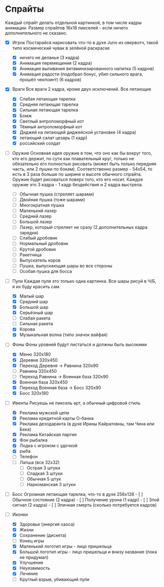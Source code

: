 # Спрайты

Каждый спрайт делать отдельной картинкой, в том числе кадры анимации. Размер
спрайтов 16х16 пикселей - если ничего дополнительного не сказано.

- [x] Игрок
      Постарайся нарисовать что-то в духе Juno из овервотч, такой типо
      космический чувак в зелёной раскраске
    - [x] ничего не деланье (3 кадра)
    - [x] Анимация перемещения (2 кадра)
    - [x] Анимация выпивания витаминизированного напитка (5 кадров)
    - [x] Анимация радости (подобрал бонус, убил сильного врага, прошёл чекпоинт) (6 кадров)

- [x] Враги
      Все враги 2 кадра, кроме двух исключений. Все летающие
    - [x] Слабая летающая тарелка
    - [x] Средняя летающая тарелка
    - [x] Сильная летающая тарелка
    - [x] Бомж
    - [x] Светлый антропоморфный кот
    - [x] Тёмный антропоморфный кот
    - [x] Диджей на летающей диджейской установке (4 кадра)
    - [x] летающий салат цезарь (1 кадр)
    - [x] российский солдат

- [ ] Оружие
      Основная идея оружие в том, что оно как бы вокруг того, кто его держит,
      по сути как плавательный круг, только не обязательно его полностью
      рисовать (может быть только передняя часть, или 2 пушки по бокам).
      Соответственно размер - 54х54, то есть в 3 раза больше по ширине и высоте
      обычного спрайта. Оружие будет рисоваться поверх того, кто его носит.
      Каждое оружие это 3 кадра - 1 кадр бездействия и 2 кадра выстрела.
    - [ ] Обычная пушка (стреляет шарами)
    - [ ] Двойная пушка (тоже шарами)
    - [ ] Многократная пушка
    - [ ] Маленький лазер
    - [ ] Средний лазер
    - [ ] Большой лазер
    - [ ] Лазер, который стреляет не сразу (2 дополнительных кадра зарядки)
    - [ ] Слабый дробовик
    - [ ] Нормальный дробовик
    - [ ] Крутой дробовик
    - [ ] Ракетница
    - [ ] Выпускатель коров
    - [ ] Пушка, выпускающая шары во все стороны
    - [ ] Особая пушка для босса

- [ ] Пули
      Каждая пуля это только одна картинка.
      Все шары рисуй в Ч/Б, я их буду красить сам.
    - [x] Малый шар
    - [x] Средний шар
    - [x] Большой шар
    - [x] Серьёзный шар
    - [ ] Слабая ракета
    - [ ] Сильная ракета
    - [x] Корова
    - [x] Музыкальная волна (типо значок вайфая)

- [ ] Фоны
      Фоны уровней будут листаться и должны быть высокими
    - [x] Меню 320x180
    - [x] Деревня 320x450
    - [x] Переход Деревня -> Равнина 320x90
    - [ ] Равнина 320x450
    - [ ] Переход Равнина -> Военная база 320x90
    - [x] Военная база 320x450
    - [x] Переход Военная база -> Босс 320x90
    - [x] Босс 320x180

- [ ] Ивенты
      Рисуешь не пиксель арт, а обычный цифровой стиль
    - [x] Реклама мужской цепи
    - [x] Реклама кредитной карты О-банка
    - [x] Реклама дезодаранта (в духе Ирины Кайратовны, там Чина или Бека)
    - [x] Реклама Китайская партия
    - [x] Фон рыбалка
    - [x] Лодка с игроком с удочкой
    - [x] рыба
    - [ ] Телефон
    - [ ] Лапша (все 32х32)
        - [ ] Острая 3 штуки
        - [ ] Сладкая 3 штуки
        - [ ] Обычная 5 штук
        - [ ] Наркоманская 3 штуки

- [ ] Босс
      Огромная летающая тарелка, что-то в духе 256х128
      - [ ] Обычное состояние (2 кадра)
      - [ ] Получение урона (1 кадр)
      - [ ] Злой сигнал (2 кадра)
      - [ ] Эпичная смерть (сколько потребуется кадров)

- [ ] Иконки
    - [x] Здоровье (энергия хаоса)
    - [x] Жизни
    - [x] Сохранение (дискета)
    - [ ] Конец игры
    - [x] Маленький логотип игры - лицо пришельца
    - [x] Большой логотип игры - лицо пришельца и внизу название (пока не придумал)
    - [x] Улучшение
    - [x] Неуязвимость
    - [x] Лечение
    - [ ] Круглый взрыв, убивающий пули
